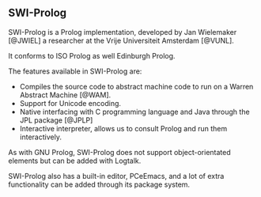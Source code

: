 ## SWI-Prolog

SWI-Prolog is a Prolog implementation, developed by
Jan Wielemaker [@JWIEL] a researcher at the
Vrije Universiteit Amsterdam [@VUNL].

It conforms to ISO Prolog as well Edinburgh Prolog.

The features available in SWI-Prolog are:

+ Compiles the source code to abstract machine code to run on a
   Warren Abstract Machine [@WAM].
+ Support for Unicode encoding.
+ Native interfacing with C programming language and Java through the
  JPL package [@JPLP]
+ Interactive interpreter, allows us to consult Prolog and run them interactively.

As with GNU Prolog, SWI-Prolog does not support object-orientated elements but can be added with
Logtalk.

SWI-Prolog also has a built-in editor, PCeEmacs, and a lot of extra functionality can be added
through its package system.

